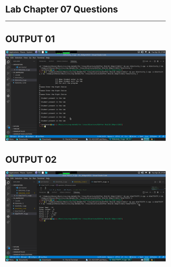 # Lab Chapter 07 Questions
***
# OUTPUT 01
![OUTPUT By Ali](https://github.com/codewithprofessor/Change_date_02/blob/master/09Readme_Data/Readme_Image_Study/20-1.png)

# OUTPUT 02
![OUTPUT By Ali](https://github.com/codewithprofessor/Change_date_02/blob/master/09Readme_Data/Readme_Image_Study/20-2.png)